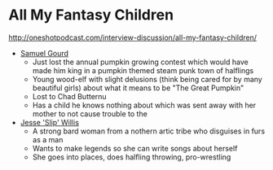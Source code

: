 # All My Fantasy Children

http://oneshotpodcast.com/interview-discussion/all-my-fantasy-children/

- [Samuel Gourd](https://allmyfantasychildren.fandom.com/wiki/Samuel_Gourd)
  - Just lost the annual pumpkin growing contest which would have made him king in a pumpkin themed steam punk town of
    halflings
  - Young wood-elf with slight delusions (think being cared for by many beautiful girls) about what it means to be
    "The Great Pumpkin"
  - Lost to Chad Butternu
  - Has a child he knows nothing about which was sent away with her mother to not cause trouble to the
- [Jesse 'Slip' Willis](https://allmyfantasychildren.fandom.com/wiki/Slip_Willis)
  - A strong bard woman from a nothern artic tribe who disguises in furs as a man
  - Wants to make legends so she can write songs about herself
  - She goes into places, does halfling throwing, pro-wrestling
